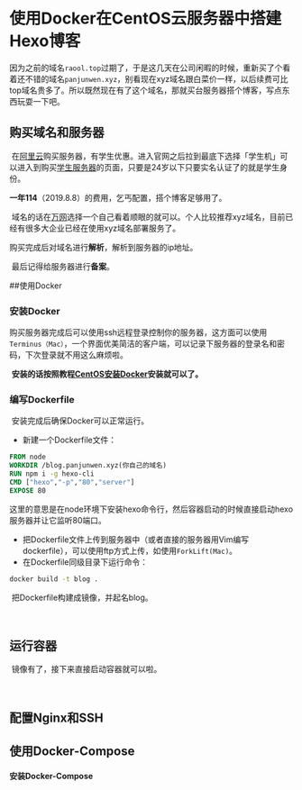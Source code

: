 # 使用Docker在CentOS云服务器中搭建Hexo博客

​	因为之前的域名`raool.top`过期了，于是这几天在公司闲暇的时候，重新买了个看着还不错的域名`panjunwen.xyz`，别看现在xyz域名跟白菜价一样，以后续费可比top域名贵多了。所以既然现在有了这个域名，那就买台服务器搭个博客，写点东西玩耍一下吧。

## 购买域名和服务器

​	在[阿里云](https://cn.aliyun.com)购买服务器，有学生优惠。进入官网之后拉到最底下选择「学生机」可以进入到购买[学生服务器](https://promotion.aliyun.com/ntms/act/campus2018.html)的页面，只要是24岁以下只要实名认证了的就是学生身份。

​	**一年114**（2019.8.8）的费用，乞丐配置，搭个博客足够用了。

​	域名的话在[万网](https://wanwang.aliyun.com)选择一个自己看着顺眼的就可以。个人比较推荐xyz域名，目前已经有很多大企业已经在使用xyz域名部署服务了。

​	购买完成后对域名进行**解析**，解析到服务器的ip地址。

​	最后记得给服务器进行**备案**。

##使用Docker

### 安装Docker

​	购买服务器完成后可以使用ssh远程登录控制你的服务器，这方面可以使用`Terminus（Mac）`，一个界面优美简洁的客户端，可以记录下服务器的登录名和密码，下次登录就不用这么麻烦啦。

​	**安装的话按照教程[CentOS安装Docker](https://www.runoob.com/docker/centos-docker-install.html)安装就可以了。**

### 编写Dockerfile

​	安装完成后确保Docker可以正常运行。

- 新建一个Dockerfile文件：

``` dockerfile
FROM node
WORKDIR /blog.panjunwen.xyz(你自己的域名)
RUN npm i -g hexo-cli
CMD ["hexo","-p","80","server"]
EXPOSE 80
```

​	这里的意思是在node环境下安装hexo命令行，然后容器启动的时候直接启动hexo服务器并让它监听80端口。

- 把Dockerfile文件上传到服务器中（或者直接的服务器用Vim编写dockerfile），可以使用ftp方式上传，如使用`ForkLift(Mac)`。
- 在Dockerfile同级目录下运行命令：

``` bash
docker build -t blog .
```

​	把Dockerfile构建成镜像，并起名blog。

​	

## 运行容器

​	镜像有了，接下来直接启动容器就可以啦。

​	

## 配置Nginx和SSH

## 使用Docker-Compose

#### 安装Docker-Compose






